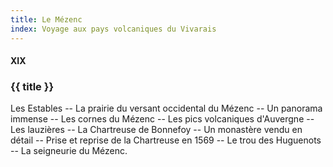 ```yaml
---
title: Le Mézenc
index: Voyage aux pays volcaniques du Vivarais
---
```


#### XIX

### {{ title }}

<div id="tltr">

Les Estables -- La prairie du versant occidental du Mézenc -- Un panorama
immense -- Les cornes du Mézenc -- Les pics volcaniques d'Auvergne -- Les
lauzières -- La Chartreuse de Bonnefoy -- Un monastère vendu en détail -- Prise
et reprise de la Chartreuse en 1569 -- Le trou des Huguenots -- La seigneurie du
Mézenc.

</div>
